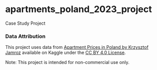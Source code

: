 # apartments_poland_2023_project
 Case Study Project









### Data Attribution

This project uses data from [Apartment Prices in Poland by Krzysztof Jamroz](https://www.kaggle.com/datasets/krzysztofjamroz/apartment-prices-in-poland)
available on Kaggle under the [CC BY 4.0 License](https://creativecommons.org/licenses/by/4.0/). 

Note: This project is intended for non-commercial use only.
